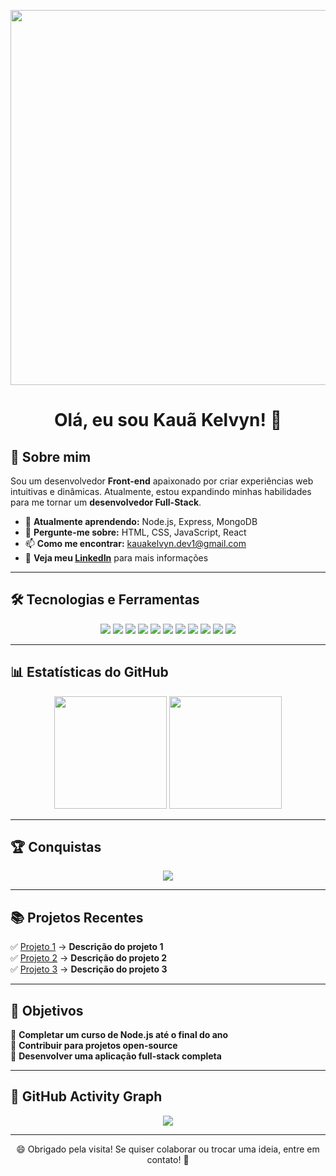<p align="center">
  <img src="https://i.imgur.com/8e7byOp.gif" width="600">
</p>

<h1 align="center">Olá, eu sou Kauã Kelvyn! 👋</h1>

## 🚀 Sobre mim

Sou um desenvolvedor **Front-end** apaixonado por criar experiências web intuitivas e dinâmicas. Atualmente, estou expandindo minhas habilidades para me tornar um **desenvolvedor Full-Stack**.

- 🌱 **Atualmente aprendendo:** Node.js, Express, MongoDB  
- 💬 **Pergunte-me sobre:** HTML, CSS, JavaScript, React  
- 📫 **Como me encontrar:** [kauakelvyn.dev1@gmail.com](mailto:kauakelvyn.dev1@gmail.com)  
- 📝 **Veja meu [LinkedIn](https://www.linkedin.com/in/kau%C3%A3-moraes-079288303/)** para mais informações  

---

## 🛠️ Tecnologias e Ferramentas

<p align="center">
  <img src="https://img.shields.io/badge/-HTML5-E34F26?style=for-the-badge&logo=html5&logoColor=white">
  <img src="https://img.shields.io/badge/-CSS3-1572B6?style=for-the-badge&logo=css3&logoColor=white">
  <img src="https://img.shields.io/badge/-SASS-CC6699?style=for-the-badge&logo=sass&logoColor=white">
  <img src="https://img.shields.io/badge/-JavaScript-F7DF1E?style=for-the-badge&logo=javascript&logoColor=black">
  <img src="https://img.shields.io/badge/-React-61DAFB?style=for-the-badge&logo=react&logoColor=black">
  <img src="https://img.shields.io/badge/-Node.js-339933?style=for-the-badge&logo=node.js&logoColor=white">
  <img src="https://img.shields.io/badge/-MongoDB-47A248?style=for-the-badge&logo=mongodb&logoColor=white">
  <img src="https://img.shields.io/badge/-MySQL-4479A1?style=for-the-badge&logo=mysql&logoColor=white">
  <img src="https://img.shields.io/badge/-Tailwind%20CSS-38B2AC?style=for-the-badge&logo=tailwind-css&logoColor=white">
  <img src="https://img.shields.io/badge/-Git-F05032?style=for-the-badge&logo=git&logoColor=white">
  <img src="https://img.shields.io/badge/-Visual%20Studio%20Code-007ACC?style=for-the-badge&logo=visual-studio-code&logoColor=white">
</p>

---

## 📊 Estatísticas do GitHub

<p align="center">
  <img height="180px" src="https://github-readme-stats.vercel.app/api?username=Kerubink&show_icons=true&theme=radical">
  <img height="180px" src="https://github-readme-stats.vercel.app/api/top-langs/?username=Kerubink&layout=compact&theme=radical">
</p>

---

## 🏆 Conquistas

<p align="center">
  <img src="https://github-profile-trophy.vercel.app/?username=Kerubink&theme=onedark">
</p>

---

## 📚 Projetos Recentes

✅ [Projeto 1](https://github.com/Kerubink/Projeto-M3---PDA-) → **Descrição do projeto 1**  
✅ [Projeto 2](https://github.com/seu-usuario/projeto2) → **Descrição do projeto 2**  
✅ [Projeto 3](https://github.com/seu-usuario/projeto3) → **Descrição do projeto 3**  

---

## 🎯 Objetivos

🎯 **Completar um curso de Node.js até o final do ano**  
🎯 **Contribuir para projetos open-source**  
🎯 **Desenvolver uma aplicação full-stack completa**  

---

## 🚀 GitHub Activity Graph

<p align="center">
  <img src="https://github-readme-activity-graph.vercel.app/graph?username=Kerubink&theme=github">
</p>

---

<p align="center">
  😄 Obrigado pela visita! Se quiser colaborar ou trocar uma ideia, entre em contato! 🚀
</p>
